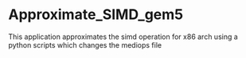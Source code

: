 # Approximate_SIMD_gem5
This application approximates the simd operation for x86 arch using a python scripts which changes the mediops file
